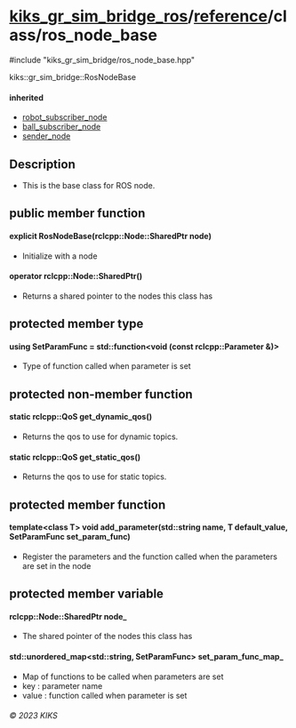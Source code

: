 # [kiks_gr_sim_bridge_ros](../../../README.md)/[reference](../index.md)/class/ros_node_base

#include "kiks_gr_sim_bridge/ros_node_base.hpp"

kiks::gr_sim_bridge::RosNodeBase

#### inherited
- [robot_subscriber_node](robot_subscriber_node.md)
- [ball_subscriber_node](ball_subscriber_node.md)
- [sender_node](sender_node.md)

## Description
- This is the base class for ROS node.

## public member function

#### explicit RosNodeBase(rclcpp::Node::SharedPtr node)
- Initialize with a node

#### operator rclcpp::Node::SharedPtr()
- Returns a shared pointer to the nodes this class has

## protected member type

#### using SetParamFunc = std::function&lt;void (const rclcpp::Parameter &)&gt;
- Type of function called when parameter is set

## protected non-member function

#### static rclcpp::QoS get_dynamic_qos()
- Returns the qos to use for dynamic topics.

#### static rclcpp::QoS get_static_qos()
- Returns the qos to use for static topics.

## protected member function

#### template&lt;class T&gt; void add_parameter(std::string name, T default_value, SetParamFunc set_param_func)
- Register the parameters and the function called when the parameters are set in the node

## protected member variable

#### rclcpp::Node::SharedPtr node_
- The shared pointer of the nodes this class has

#### std::unordered_map&lt;std::string, SetParamFunc&gt; set_param_func_map_
- Map of functions to be called when parameters are set
- key : parameter name
- value : function called when parameter is set

###### &copy; 2023 KIKS